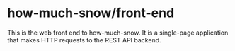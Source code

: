 how-much-snow/front-end
===========

This is the web front end to how-much-snow. It is a single-page application that makes HTTP requests to the REST API backend.
